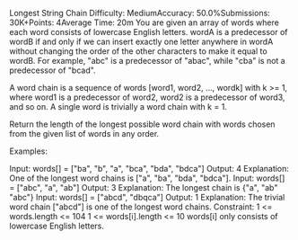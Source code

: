 Longest String Chain
Difficulty: MediumAccuracy: 50.0%Submissions: 30K+Points: 4Average Time: 20m
You are given an array of words where each word consists of lowercase English letters.
wordA is a predecessor of wordB if and only if we can insert exactly one letter anywhere in wordA without changing the order of the other characters to make it equal to wordB. For example, "abc" is a predecessor of "abac", while "cba" is not a predecessor of "bcad".

A word chain is a sequence of words [word1, word2, ..., wordk] with k >= 1, where word1 is a predecessor of word2, word2 is a predecessor of word3, and so on. A single word is trivially a word chain with k = 1.

Return the length of the longest possible word chain with words chosen from the given list of words in any order.

Examples:

Input: words[] = ["ba", "b", "a", "bca", "bda", "bdca"]
Output: 4
Explanation: One of the longest word chains is ["a", "ba", "bda", "bdca"].
Input: words[] = ["abc", "a", "ab"]
Output: 3
Explanation: The longest chain is {"a", "ab" "abc"}
Input: words[] = ["abcd", "dbqca"]
Output: 1
Explanation: The trivial word chain ["abcd"] is one of the longest word chains.
Constraint:
1 <= words.length <= 104
1 <= words[i].length <= 10
 words[i] only consists of lowercase English letters.

